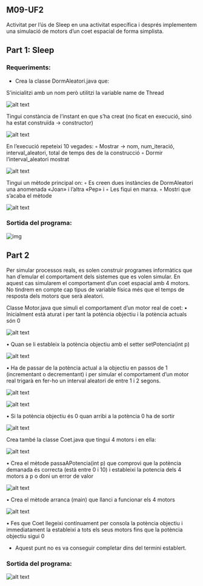 ## M09-UF2
Activitat per l’ús de Sleep en una activitat específica i després implementem una simulació de motors d’un coet espacial de forma simplista.

## Part 1: Sleep
### Requeriments: 
- Crea la classe DormAleatori.java que:

S’inicialitzi amb un nom però utilitzi la variable name de Thread

![alt text](imatges/image-4.png)

Tingui constància de l’instant en que s’ha creat (no ficat en execució, sinó ha estat construïda → constructor)

![alt text](imatges/image-1.png)

En l’execució repeteixi 10 vegades:
◦ Mostrar → nom, num_iteració, interval_aleatori, total de temps des de la construcció
◦ Dormir l’interval_aleatori mostrat

![alt text](imatges/image-2.png)

Tingui un mètode principal on:
◦ Es creen dues instàncies de DormAleatori una anomenada «Joan» i l’altra «Pep» i
◦ Les fiqui en marxa.
◦ Mostri que s’acaba el mètode

![alt text](imatges/image-3.png)


### Sortida del programa:
![img](imatges/image.png)


## Part 2
Per simular processos reals, es solen construir programes informàtics que han d’emular el comportament dels sistemes que es volen simular. 
En aquest cas simularem el comportament d’un coet espacial amb 4 motors.
No tindrem en compte cap tipus de variable física més que el temps de resposta dels motors que serà aleatori.

Classe Motor.java que simuli el comportament d’un motor real de coet:
• Inicialment està aturat i per tant la potència objectiu i la potència actuals són 0

![alt text](imatges/image-5.png)

• Quan se li estableix la potència objectiu amb el setter setPotencia(int p) 

![alt text](imatges/image-9.png)

• Ha de passar de la potència actual a la objectiu en passos de 1 (incrementant o decrementant) i per
simular el comportament d’un motor real trigarà en fer-ho un interval aleatori de entre 1 i 2
segons.

![alt text](imatges/image-7.png)

![alt text](imatges/image-8.png)

• Si la potència objectiu és 0 quan arribi a la potència 0 ha de sortir

![alt text](imatges/image-6.png)


Crea també la classe Coet.java que tingui 4 motors i en ella:

![alt text](imatges/image-10.png)

• Crea el mètode passaAPotencia(int p) que comprovi que la potència demanada és
correcta (està entre 0 i 10) i estableixi la potencia dels 4 motors a p o doni un error de valor

![alt text](imatges/image-11.png)

• Crea el mètode arranca (main) que llanci a funcionar els 4 motors

![alt text](imatges/image-12.png)

• Fes que Coet llegeixi contínuament per consola la potència objectiu i immediatament la
estableixi a tots els seus motors fins que la potència objectiu sigui 0
- Aquest punt no es va conseguir completar dins del termini establert.

### Sortida del programa:
![alt text](imatges/image-13.png)